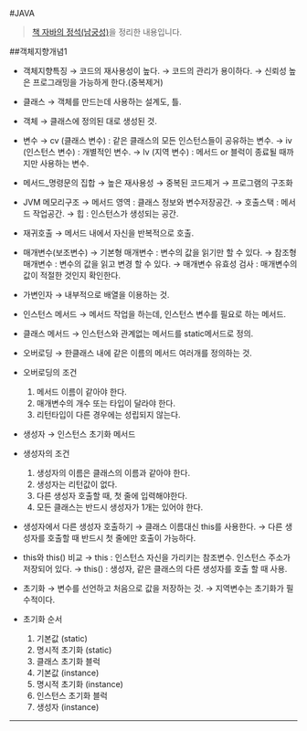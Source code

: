 #JAVA
> [책 자바의 정석(남궁성)](http://www.kyobobook.co.kr/product/detailViewKor.laf?ejkGb=KOR&barcode=9788994492032)을 정리한 내용입니다.


##객체지향개념1

* 객체지향특징
	→ 코드의 재사용성이 높다.
	→ 코드의 관리가 용이하다.
	→ 신뢰성 높은 프로그래밍을 가능하게 한다.(중복제거)

* 클래스
	→ 객체를 만드는데 사용하는 설계도, 틀.

* 객체
	→ 클래스에 정의된 대로 생성된 것.
	
* 변수
	→ cv (클래스 변수) : 같은 클래스의 모든 인스턴스들이 공유하는 변수.
	→ iv (인스턴스 변수) : 개별적인 변수.
	→ lv (지역 변수) : 메서드 or 블럭이 종료될 때까지만 사용하는 변수.

* 메서드_명령문의 집합
	→ 높은 재사용성
	→ 중복된 코드제거
	→ 프로그램의 구조화

* JVM 메모리구조
	→ 메서드 영역 : 클래스 정보와 변수저장공간.
	→ 호출스택 : 메서드 작업공간.
	→ 힙 : 인스턴스가 생성되는 공간.

* 재귀호출
	→ 메서드 내에서 자신을 반복적으로 호출.

* 매개변수(보조변수)
	→ 기본형 매개변수 : 변수의 값을 읽기만 할 수 있다.
	→ 참조형 매개변수 : 변수의 값을 읽고 변경 할 수 있다.
	→ 매개변수 유효성 검사 : 매개변수의 값이 적절한 것인지 확인한다.

* 가변인자
	→ 내부적으로 배열을 이용하는 것.

* 인스턴스 메서드
	→ 메서드 작업을 하는데, 인스턴스 변수를 필요로 하는 메서드.

* 클래스 메서드
	→ 인스턴스와 관계없는 메서드를 static메서드로 정의.

* 오버로딩
	→ 한클래스 내에 같은 이름의 메서드 여러개를 정의하는 것.

* 오버로딩의 조건
	1. 메서드 이름이 같아야 한다.
	2. 매개변수의 개수 또는 타입이 달라야 한다.
	3. 리턴타입이 다른 경우에는 성립되지 않는다.

* 생성자
	→ 인스턴스 초기화 메서드

* 생성자의 조건
	1. 생성자의 이름은 클래스의 이름과 같아야 한다.
	2. 생성자는 리턴값이 없다.
	3. 다른 생성자 호출할 때, 첫 줄에 입력해야한다.
	4. 모든 클래스는 반드시 생성자가 1개는 있어야 한다.
	
* 생성자에서 다른 생성자 호출하기
	→ 클래스 이름대신 this를 사용한다.
	→ 다른 생성자를 호출할 때 반드시 첫 줄에만 호출이 가능하다.
	
* this와 this() 비교
	→ this : 인스턴스 자신을 가리키는 참조변수. 인스턴스 주소가 저장되어 있다.
	→ this() : 생성자, 같은 클래스의 다른 생성자를 호출 할 때 사용.

* 초기화 
	→ 변수를 선언하고 처음으로 값을 저장하는 것.
	→ 지역변수는 초기화가  필수적이다.

* 초기화 순서
	1. 기본값 (static)
	2. 명시적 초기화 (static)
	3. 클래스 초기화 블럭
	4. 기본값 (instance)
	5. 명시적 초기화 (instance)
	6. 인스턴스 초기화 블럭
	7. 생성자 (instance)

*****